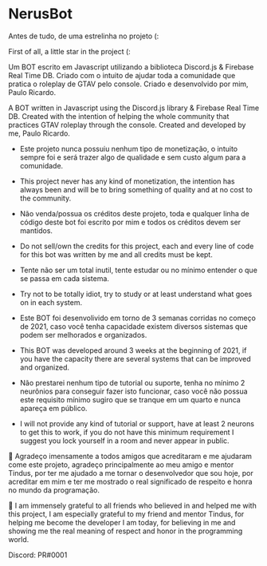 # NerusBot
Antes de tudo, de uma estrelinha no projeto (:

First of all, a little star in the project (:

Um BOT escrito em Javascript utilizando a biblioteca Discord.js & Firebase Real Time DB. Criado com o intuito de ajudar toda a comunidade que pratica o roleplay de GTAV pelo console. Criado e desenvolvido por mim, Paulo Ricardo.

A BOT written in Javascript using the Discord.js library & Firebase Real Time DB. Created with the intention of helping the whole community that practices GTAV roleplay through the console. Created and developed by me, Paulo Ricardo.

* Este projeto nunca possuiu nenhum tipo de monetização, o intuito sempre foi e será trazer algo de qualidade e sem custo algum para a comunidade.
* This project never has any kind of monetization, the intention has always been and will be to bring something of quality and at no cost to the community.

* Não venda/possua os créditos deste projeto, toda e qualquer linha de código deste bot foi escrito por mim e todos os créditos devem ser mantidos.
* Do not sell/own the credits for this project, each and every line of code for this bot was written by me and all credits must be kept.

* Tente não ser um total inutil, tente estudar ou no mínimo entender o que se passa em cada sistema.
* Try not to be totally idiot, try to study or at least understand what goes on in each system.

* Este BOT foi desenvolivido em torno de 3 semanas corridas no começo de 2021, caso você tenha capacidade existem diversos sistemas que podem ser melhorados e organizados.
* This BOT was developed around 3 weeks at the beginning of 2021, if you have the capacity there are several systems that can be improved and organized.

* Não prestarei nenhum tipo de tutorial ou suporte, tenha no mínimo 2 neurônios para conseguir fazer isto funcionar, caso você não possua este requisito mínimo sugiro que se tranque em um quarto e nunca apareça em público.
* I will not provide any kind of tutorial or support, have at least 2 neurons to get this to work, if you do not have this minimum requirement I suggest you lock yourself in a room and never appear in public.

🌟 Agradeço imensamente a todos amigos que acreditaram e me ajudaram come este projeto, agradeço principalmente ao meu amigo e mentor Tindus, por ter me ajudado a me tornar o desenvolvedor que sou hoje, por acreditar em mim e ter me mostrado o real significado de respeito e honra no mundo da programação.

🌟 I am immensely grateful to all friends who believed in and helped me with this project, I am especially grateful to my friend and mentor Tindus, for helping me become the developer I am today, for believing in me and showing me the real meaning of respect and honor in the programming world.

Discord: PR#0001
